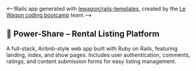 <--!Rails app generated with [lewagon/rails-templates](https://github.com/lewagon/rails-templates), created by the [Le Wagon coding bootcamp](https://www.lewagon.com) team.-->
## 🏡 Power-Share – Rental Listing Platform
A full-stack, Airbnb-style web app built with Ruby on Rails, featuring landing, index, and show pages.
Includes user authentication, comments, ratings, and content submission forms for easy listing management.

